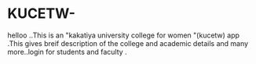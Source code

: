 # KUCETW-
helloo ..This is an "kakatiya university college for women "(kucetw) app .This gives breif description of the college and academic details and many more..login for students and faculty .

